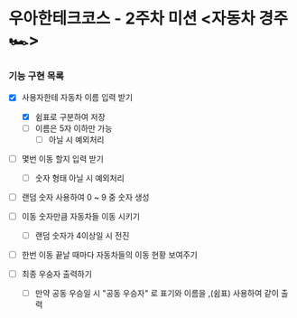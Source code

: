 # 우아한테크코스 - 2주차 미션 <자동차 경주 🏎️>

### 기능 구현 목록

- [x] 사용자한테 자동차 이름 입력 받기

  - [x] 쉼표로 구분하여 저장
  - [ ] 이름은 5자 이하만 가능
    - [ ] 아닐 시 예외처리

- [ ] 몇번 이동 할지 입력 받기

  - [ ] 숫자 형태 아닐 시 예외처리

- [ ] 랜덤 숫자 사용하여 0 ~ 9 중 숫자 생성

- [ ] 이동 숫자만큼 자동차들 이동 시키기
  - [ ] 랜덤 숫자가 4이상일 시 전진
- [ ] 한번 이동 끝날 때마다 자동차들의 이동 현황 보여주기

- [ ] 최종 우숭자 출력하기
  - [ ] 만약 공동 우승일 시 "공동 우승자" 로 표기와 이름을 ,(쉼표) 사용하여 같이 출력

